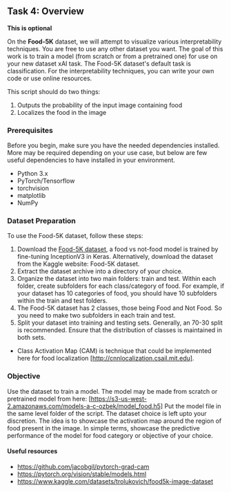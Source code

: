 ## Task 4: Overview
**This is optional**

On the **Food-5K** dataset, we will attempt to visualize various interpretability techniques. You are free to use any other dataset you want. The goal of this work is to train a model (from scratch or from a pretrained one) for use on your new dataset xAI task. 
The Food-5K dataset's default task is classification. For the interpretability techniques, you can write your own code or use online resources.

This script should do two things:
1. Outputs the probability of the input image containing food
2. Localizes the food in the image

### Prerequisites
Before you begin, make sure you have the needed dependencies installed. More may be required depending on your use case, but below are few useful dependencies to have installed in your environment.

- Python 3.x
- PyTorch/Tensorflow
- torchvision
- matplotlib
- NumPy

### Dataset Preparation
To use the Food-5K dataset, follow these steps:

1. Download the [Food-5K dataset](http://mmspg.epfl.ch/food-image-datasets), a food vs not-food model is trained by fine-tuning InceptionV3 in Keras. Alternatively, download the dataset from the Kaggle website: Food-5K dataset.
2. Extract the dataset archive into a directory of your choice.
3. Organize the dataset into two main folders: train and test. Within each folder, create subfolders for each class/category of food. For example, if your dataset has 10 categories of food, you should have 10 subfolders within the train and test folders.
4. The Food-5K dataset has 2 classes, those being Food and Not Food. So you need to make two subfolders in each train and test.
5. Split your dataset into training and testing sets. Generally, an 70-30 split is recommended. Ensure that the distribution of classes is maintained in both sets.
* Class Activation Map (CAM) is technique that could be implemented here for food localization [http://cnnlocalization.csail.mit.edu].

### Objective
Use the dataset to train a model. The model may be made from scratch or pretrained model from here: [https://s3-us-west-2.amazonaws.com/models-a-c-ozbek/model_food.h5] Put the model file in the same level folder of the script. The dataset choice is left upto your discretion. 
The idea is to showcase the activation map around the region of food present in the image. In simple terms, showcase the predictive performance of the model for food category or objective of your choice.


#### Useful resources
- https://github.com/jacobgil/pytorch-grad-cam
- https://pytorch.org/vision/stable/models.html
- https://www.kaggle.com/datasets/trolukovich/food5k-image-dataset

